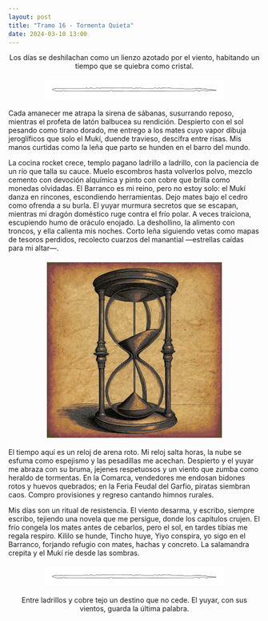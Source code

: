 ```yaml
---
layout: post
title: "Tramo 16 - Tormenta Quieta"
date: 2024-03-10 13:00
---
```

<div style="text-align: center;">
  <p>Los días se deshilachan como un lienzo azotado por el viento, habitando un tiempo que se quiebra como cristal.</p>
</div>

<img src="/assets/images/separador.png" alt="Separador" style="display: block; margin: 20px auto;">

Cada amanecer me atrapa la sirena de sábanas, susurrando reposo, mientras el profeta de latón balbucea su rendición. Despierto con el sol pesando como tirano dorado, me entrego a los mates cuyo vapor dibuja jeroglíficos que solo el Mukí, duende travieso, descifra entre risas. Mis manos curtidas como la leña que parto se hunden en el barro del mundo.
<br>

La cocina rocket crece, templo pagano ladrillo a ladrillo, con la paciencia de un río que talla su cauce. Muelo escombros hasta volverlos polvo, mezclo cemento con devoción alquímica y pinto con cobre que brilla como monedas olvidadas. El Barranco es mi reino, pero no estoy solo: el Mukí danza en rincones, escondiendo herramientas. Dejo mates bajo el cedro como ofrenda a su burla. El yuyar murmura secretos que se escapan, mientras mi dragón doméstico ruge contra el frío polar. A veces traiciona, escupiendo humo de oráculo enojado. La deshollino, la alimento con troncos, y ella calienta mis noches. Corto leña siguiendo vetas como mapas de tesoros perdidos, recolecto cuarzos del manantial —estrellas caídas para mi altar—.

<img src="/assets/images/reloj.png" alt="Reloj" style="display: block; margin: 20px auto;">

El tiempo aquí es un reloj de arena roto. Mi reloj salta horas, la nube se esfuma como espejismo y las pesadillas me acechan. Despierto y el yuyar me abraza con su bruma, jejenes respetuosos y un viento que zumba como heraldo de tormentas. En la Comarca, vendedores me endosan bidones rotos y huevos quebrados; en la Feria Feudal del Garfio, piratas siembran caos. Compro provisiones y regreso cantando himnos rurales.
<br>

Mis días son un ritual de resistencia. El viento desarma, y escribo, siempre escribo, tejiendo una novela que me persigue, donde los capítulos crujen. El frío congela los mates antes de cebarlos, pero el sol, en tardes tibias me regala respiro. Kililo se hunde, Tincho huye, Yiyo conspira, yo sigo en el Barranco, forjando refugio con mates, hachas y concreto. La salamandra crepita y el Mukí ríe desde las sombras.

<img src="/assets/images/separador.png" alt="Separador" style="display: block; margin: 20px auto;">

<div style="text-align: center;">
  <p>Entre ladrillos y cobre tejo un destino que no cede. El yuyar, con sus vientos, guarda la última palabra.</p>
</div>
